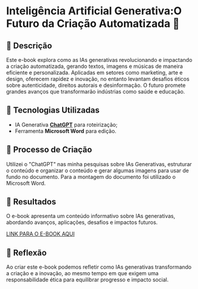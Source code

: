 # Inteligência Artificial Generativa:O Futuro da Criação Automatizada 🌌

## 📒 Descrição
Este e-book explora como as IAs generativas revolucionando e impactando a criação automatizada, gerando textos, imagens e músicas de maneira eficiente e personalizada. Aplicadas em setores como marketing, arte e design, oferecem rapidez e inovação, no entanto levantam desafios éticos sobre autenticidade, direitos autorais e desinformação. O futuro promete grandes avanços que transformarão indústrias como saúde e educação.

## 🤖 Tecnologias Utilizadas
- IA Generativa **[ChatGPT](https://chat.openai.com)** para roteirização;
- Ferramenta **Microsoft Word** para edição.

## 🧐 Processo de Criação
Utilizei o "ChatGPT" nas minha pesquisas sobre IAs Generativas, estruturar o conteúdo e organizar o conteúdo e gerar algumas imagens para usar de fundo no documento. Para a montagem do documento foi utilizado o Microsoft Word.

## 🚀 Resultados
O e-book apresenta um conteúdo informativo sobre IAs generativas, abordando avanços, aplicações, desafios e impactos futuros.

[LINK PARA O E-BOOK AQUI]()

## 💭 Reflexão
Ao criar este e-book podemos refletir como IAs generativas transformando a criação e a inovação, ao mesmo tempo em que exigem uma responsabilidade ética para equilibrar progresso e impacto social.

